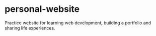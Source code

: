 # personal-website
Practice website for learning web development, building a portfolio and sharing life experiences.
